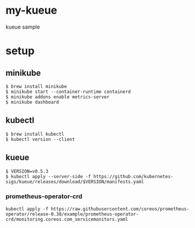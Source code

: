 # my-kueue
kueue sample

# setup

## minikube

```
$ brew install minikube
$ minikube start --container-runtime containerd
$ minikube addons enable metrics-server
$ minikube dashboard
```

## kubectl

```
$ brew install kubectl
$ kubectl version --client
```

## kueue

```
$ VERSION=v0.5.3
$ kubectl apply --server-side -f https://github.com/kubernetes-sigs/kueue/releases/download/$VERSION/manifests.yaml
```

### prometheus-operator-crd

```
kubectl apply -f https://raw.githubusercontent.com/coreos/prometheus-operator/release-0.38/example/prometheus-operator-crd/monitoring.coreos.com_servicemonitors.yaml
```
